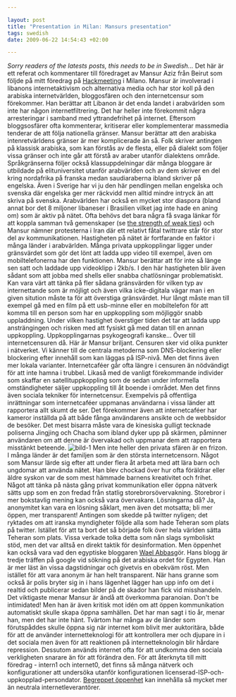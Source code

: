 ```yaml
--- 

layout: post
title: "Presentation in Milan: Mansurs presentation" 
tags: swedish 
date: 2009-06-22 14:54:43 +02:00 

---
```


*Sorry readers of the latests posts, this needs to be in Swedish...* Det här är ett referat och kommentarer till föredraget av Mansur Aziz från Beirut som följde på mitt föredrag på [Hackmeeting](http://www.hackmeeting.org/) i Milano. Mansur är involverad i libanons internetaktivism och alternativa media och har stor koll på den arabiska internetvärlden, bloggosfären och den internetcensur som förekommer. Han berättar att Libanon är det enda landet i arabvärlden som inte har någon internetfiltrering. Det har heller inte förekommit några arresteringar i samband med yttrandefrihet på internet. Eftersom bloggsosfärer ofta kommenterar, kritiserar eller komplementerar massmedia tenderar de att följa nationella gränser. Mansur berättar att den arabiska intenretvärldens gränser är mer komplicerade än så. Folk skriver antingen på klassisk arabiska, som kan förstås av de flesta, eller på dialekt som följer vissa gränser och inte går att förstå av araber utanför dialektens område. Språkgränserna följer också klassuppdelningar där många bloggare är utbildade på elituniversitet utanför arabvärlden och av dem skriver en del kring nordafrika på franska medan saudiaraberna ibland skriver på engelska. Även i Sverige har vi ju den här pendlingen mellan engelska och svenska där engelska ger mer räckvidd men alltid mindre intryck än att skriva på svenska. Arabvärlden har också en mycket stor diaspora (bland annat bor det 8 miljoner libaneser i Brasilien vilket jag inte hade en aning om) som är aktiv på nätet. Ofta behövs det bara några få svaga länkar för att koppla samman två gemenskaper (se [the strength of weak ties](http://en.wikipedia.org/wiki/Mark_Granovetter#The_strength_of_weak_ties)) och Mansur nämner protesterna i Iran där ett relativt fåtal twittrare står för stor del av kommunikationen. Hastigheten på nätet är fortfarande en faktor i många länder i arabvärlden. Många privata uppkopplingar ligger under gränsvärdet som gör det lönt att ladda upp video till exempel, även om mobiltelefonerna har den funktionen. Mansur berättar att för inte så länge sen satt och laddade upp videoklipp i 2kb/s. I den här hastigheten blir även sådant som att jobba med shells eller snabba chatlösningar problematiskt. Kan vara värt att tänka på fler sådana gränsvärden för vilken typ av internettande som är möjligt och även vilka icke-digitala vägar man i en given sitution måste ta för att överstiga gränsvärdet. Hur långt måste man till exempel gå med en film på ett usb-minne eller en mobiltelefon för att komma till en person som har en uppkoppling som möjliggör snabb uppladdning. Under vilken hastighet överstiger tiden det tar att ladda upp ansträngingen och risken med att fysiskt gå med datan till en annan uppkoppling. Uppkopplingarnas psykogeografi kanske... Över till internetcensuren då. Här är Mansur briljant. Censuren sker vid olika punkter i nätverket. Vi känner till de centrala metoderna som DNS-blockering eller blockering efter innehåll som kan läggas på ISP-nivå. Men det finns även mer lokala varianter. Internetcaféer går ofta längre i censuren än nödvändigt för att inte hamna i trubbel. Likaså med de vanligt förekommande individer som skaffar en satellituppkoppling som de sedan under informella omständigheter säljer uppkoppling till åt boende i området. Men det finns även sociala tekniker för internetcensur. Exempelvis på offentliga inrättningar som internetcaféer uppmanas användarna i vissa länder att rapportera allt skumt de ser. Det förekommer även att internetcaféer har kameror inställda på att både fånga användarens ansikte och de webbsidor de besöker. Det mest bisarra måste vara de kinesiska gulligt tecknade poliserna Jingjing och Chacha som ibland dyker upp på skärmen, påminner användaren om att denne är övervakad och uppmanar dem att rapportera misstänkt beteende. ![bild-1](images/bild-1.png "bild-1") Men inte heller den privata sfären är en frizon. I många länder är det familjen som är den största internetcensorn. Något som Mansur lärde sig efter att under flera åt arbeta med att lära barn och ungdomar att använda nätet. Han blev chockad över hur ofta föräldrar eller äldre syskon var de som mest hämmade barnens kreativitet och frihet. Något att tänka på nästa gång privat kommunikation eller öppna nätverk sätts upp som en zon fredad från statlig storebrorsövervakning. Storebror i mer bokstavlig mening kan också vara övervakare. Lösningarna då? Ja, anonymitet kan vara en lösning såklart, men även det motsatta; bli mer öppen, mer transparent! Antingen som skedde på twitter nyligen; det ryktades om att iranska myndigheter följde alla som hade Teheran som plats på twitter. Istället för att ta bort det så började folk över hela världen sätta Teheran som plats. Vissa verkade tolka detta som nån slags symboliskt stöd, men det var alltså en direkt taktik för desinformation. Men öppenhet kan också vara vad den egyptiske bloggaren [Wael Abbas](http://sv.wikipedia.org/wiki/Wael_Abbas)gör. Hans blogg är tredje träffen på google vid sökning på det arabiska ordet för Egypten. Han är mer läst än vissa dagstidningar och givetvis en obekväm röst. Men istället för att vara anonym är han helt transparent. När hans granne som också är polis bryter sig in i hans lägenhet lägger han upp info om det i realtid och publicerar sedan bilder på de skador han fick vid misshandeln. Det viktigaste menar Mansur är ändå att överkomma paranoian. Don't be intimidated! Men han är även kritisk mot idén om att öppen kommunikation automatiskt skulle skapa öppna samhällen. Det har man sagt i tio år, menar han, men det har inte hänt. Tvärtom har många av de länder som förutspåddes skulle öppna sig när internet kom blivit mer auktoritära, både för att de använder internetteknologi för att kontrollera mer och djupare in i det sociala men även för att reaktionen på internetteknologin blir hårdare repression. Dessutom används internet ofta för att undkomma den sociala verkligheten snarare än för att förändra den. För att återknyta till mitt föredrag - intern1 och internet0, det finns så många nätverk och konfigurationer att undersöka utanför konfigurationen licenserad-ISP-och-uppkopplad-persondator. [Begreppet öppenhet](http://werebuild.eu/wiki/index.php/Öppenhetsbegreppet) kan innehålla så mycket mer än neutrala internetleverantörer. 